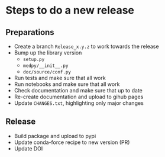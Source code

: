 # Steps to do a new release

## Preparations
- Create a branch `Release_x.y.z` to work towards the release
- Bump up the library version
    - `setup.py`
    - `medpy/__init__.py`
    - `doc/source/conf.py`
- Run tests and make sure that all work
- Run notebooks and make sure that all work
- Check documentation and make sure that up to date
- Re-create documentation and upload to gihub pages
- Update `CHANGES.txt`, highlighting only major changes

## Release
- Build package and upload to pypi
- Update conda-force recipe to new version (PR)
- Update DOI
